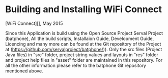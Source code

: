 Building and Installing WiFi Connect
====================================
[WiFi Connect][], May 2015

Since this Application is build using the Open Source Project Serval Project (batphone), All the build scripts, Installaion Guide, 
Development Guide, Licencing and many more can be found at the Git repository of the Project at (https://github.com/servalproject/batphone/)). 
Only the src files (Project Java files) in "src" folder, project string values and layouts in "res" folder and project help files in "asset" 
folder are maintained in this repository. 
For all the other information please refer to the batphone Git repository mentioned above.
